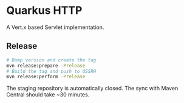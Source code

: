 Quarkus HTTP
============

A Vert.x based Servlet implementation.

## Release

```bash
# Bump version and create the tag
mvn release:prepare -Prelease
# Build the tag and push to OSSRH
mvn release:perform -Prelease
```

The staging repository is automatically closed. The sync with Maven Central should take ~30 minutes.
